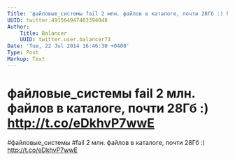 ```yaml
---
Title: 'файловые_системы fail 2 млн. файлов в каталоге, почти 28Гб :) http://t.co/eDkhvP7wwE'
UUID: twitter.491564947483394048
Author:
    Title: Balancer
    UUID: twitter.user.balancer73
Date: 'Tue, 22 Jul 2014 16:46:30 +0400'
Type: Post
Markup: Text
---
```


# файловые_системы fail 2 млн. файлов в каталоге, почти 28Гб :) http://t.co/eDkhvP7wwE

#файловые_системы #fail 2 млн. файлов в каталоге, почти 28Гб
:) http://t.co/eDkhvP7wwE